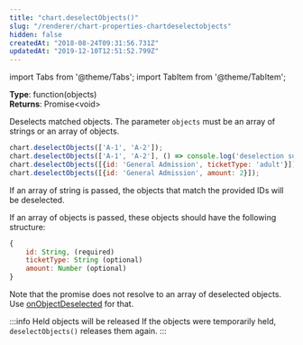 ```yaml
---
title: "chart.deselectObjects()"
slug: "/renderer/chart-properties-chartdeselectobjects"
hidden: false
createdAt: "2018-08-24T09:31:56.731Z"
updatedAt: "2019-12-10T12:51:52.799Z"
---
```


import Tabs from '@theme/Tabs';
import TabItem from '@theme/TabItem';

**Type**: function(objects)  
**Returns**: Promise&lt;void&gt;

Deselects matched objects. The parameter `objects` must be an array of strings or an array of objects.

```javascript
chart.deselectObjects(['A-1', 'A-2']);
chart.deselectObjects(['A-1', 'A-2'], () => console.log('deselection succesful'));
chart.deselectObjects([{id: 'General Admission', ticketType: 'adult'}]);
chart.deselectObjects([{id: 'General Admission', amount: 2}]);
```

If an array of string is passed, the objects that match the provided IDs will be deselected.

If an array of objects is passed, these objects should have the following structure:

```javascript
{
    id: String, (required)
    ticketType: String (optional)
    amount: Number (optional)
}
```

Note that the promise does not resolve to an array of deselected objects. Use [onObjectDeselected](/docs/renderer/events-onobjectdeselected) for that.

:::info Held objects will be released
If the objects were temporarily held, `deselectObjects()` releases them again.
:::

